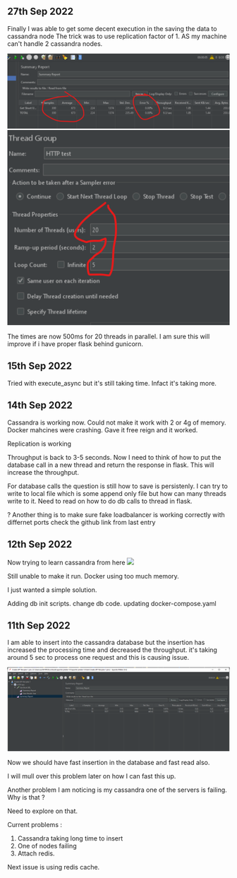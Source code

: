 27th Sep 2022
--------------
Finally I was able to get some decent execution in the saving the data to cassandra node 
The trick was to use replication factor of 1. AS my machine can't handle 2 cassandra nodes. 

![](./images/jmeter_27_sep_1.png)
![](./images/jmeter_27_sep_2.png)

The times are now 500ms for 20 threads in parallel. 
I am sure this will improve if i have proper flask behind gunicorn. 


15th Sep 2022
----------------
Tried with execute_async but it's still taking time. 
Infact it's taking more. 

14th Sep 2022
-------------------
Cassandra is working now. 
Could not make it work with 2 or 4g of memory. 
Docker mahcines were crashing. 
Gave it free reign and it worked. 

Replication is working 

Throughput is back to 3-5 seconds. 
Now I need to think of how to put the database call in a new thread and return the response in flask. 
This will increase the throughput. 

For database calls the question is still how to save is persistenly. 
I can try to write to local file which is some append only file but how can many threads write to it. 
Need to read on how to do db calls to thread in flask. 

? Another thing is to make sure fake loadbalancer is working correctly with differnet ports 
check the github link from last entry

12th Sep 2022
-----------------
Now trying to learn cassandra from here ![](https://github.com/rmoreira/cassandra-project)

Still unable to make it run. 
Docker using too much memory. 

I just wanted a simple solution. 

Adding db init scripts. 
change db code. 
updating docker-compose.yaml

11th Sep 2022
-------------

I am able to insert into the cassandra database but the insertion has increased the processing time and decreased the throughput. 
it's taking around 5 sec to process one request and this is causing issue. 

![](./images/jmeter_11_sept_1.png)

Now we should have fast insertion in the database and fast read also. 

I will mull over this problem later on how I can fast this up. 

Another problem I am noticing is my cassandra one of the servers is failing. 
Why is that ? 

Need to explore on that. 

Current problems : 
1. Cassandra taking long time to insert
2. One of nodes failing 
3. Attach redis.

Next issue is using redis cache. 



